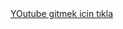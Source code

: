 <html>
<head>
    <meta charset="UTF-8">
    <meta name="description" content="Wolfteam hile bu siteden alabilirsiniz">
    <meta name="keywords" content="Wolfteam hile">
    <meta name="author" content="MERT ÖMER">
    <meta name="viewport" content="width=device-width, initial-scale=1.0">
</head>
<body>
<a href="https://www.youtube.com">YOutube gitmek icin tıkla</a>
